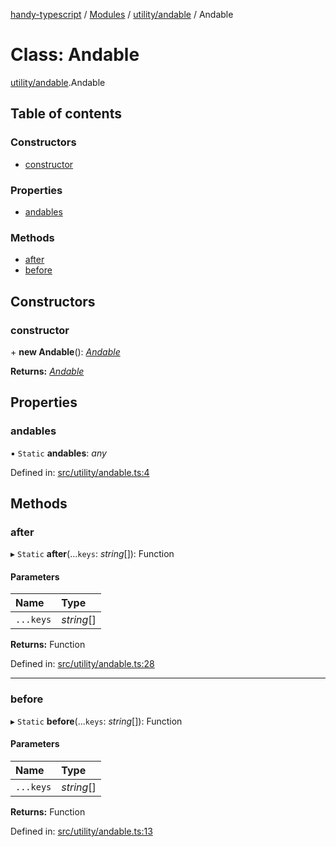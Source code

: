 [handy-typescript](../README.md) / [Modules](../modules.md) / [utility/andable](../modules/utility_andable.md) / Andable

# Class: Andable

[utility/andable](../modules/utility_andable.md).Andable

## Table of contents

### Constructors

- [constructor](utility_andable.andable.md#constructor)

### Properties

- [andables](utility_andable.andable.md#andables)

### Methods

- [after](utility_andable.andable.md#after)
- [before](utility_andable.andable.md#before)

## Constructors

### constructor

\+ **new Andable**(): [*Andable*](utility_andable.andable.md)

**Returns:** [*Andable*](utility_andable.andable.md)

## Properties

### andables

▪ `Static` **andables**: *any*

Defined in: [src/utility/andable.ts:4](https://github.com/robbiemu/handy-typescript/blob/9919eaf/src/utility/andable.ts#L4)

## Methods

### after

▸ `Static` **after**(...`keys`: *string*[]): Function

#### Parameters

| Name | Type |
| :------ | :------ |
| `...keys` | *string*[] |

**Returns:** Function

Defined in: [src/utility/andable.ts:28](https://github.com/robbiemu/handy-typescript/blob/9919eaf/src/utility/andable.ts#L28)

___

### before

▸ `Static` **before**(...`keys`: *string*[]): Function

#### Parameters

| Name | Type |
| :------ | :------ |
| `...keys` | *string*[] |

**Returns:** Function

Defined in: [src/utility/andable.ts:13](https://github.com/robbiemu/handy-typescript/blob/9919eaf/src/utility/andable.ts#L13)
